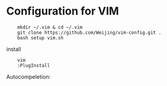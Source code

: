 # Configuration for VIM

		mkdir ~/.vim & cd ~/.vim
		git clone https://github.com/Weijing/vim-config.git .
		bash setup vim.sh
		
install 

		vim
		:PlugInstall
		
Autocompeletion:
